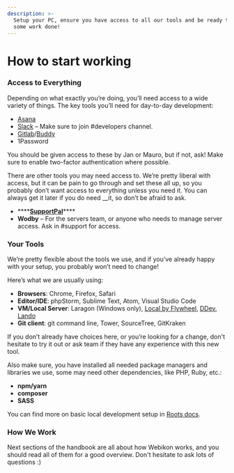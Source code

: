 ```yaml
---
description: >-
  Setup your PC, ensure you have access to all our tools and be ready to get
  some work done!
---
```


# How to start working

### Access to Everything <a id="access-to-everything"></a>

Depending on what exactly you’re doing, you’ll need access to a wide variety of things. The key tools you’ll need for day-to-day development:

* [Asana](https://app.asana.com/0/home/1313088028278)
* [Slack](https://webikon.slack.com) – Make sure to join \#developers channel.
* [Gitlab](https://gitlab.com/webikon)/[Buddy](https://app.buddy.works/webikon)
* 1Password

You should be given access to these by Jan or Mauro, but if not, ask! Make sure to enable two-factor authentication where possible.

There are other tools you may need access to. We’re pretty liberal with access, but it can be pain to go through and set these all up, so you probably don’t want access to everything unless you need it. You can always get it later if you do need __it, so don’t be afraid to ask.

* \*\*\*\*[**SupportPal**](https://support.webikon.sk/en/admin)\*\*\*\*
* **Wodby** – For the servers team, or anyone who needs to manage server access. Ask in \#support for access.

### Your Tools <a id="your-tools"></a>

We’re pretty flexible about the tools we use, and if you’ve already happy with your setup, you probably won’t need to change!

Here’s what we are usually using:

* **Browsers**: Chrome, Firefox, Safari
* **Editor/IDE**: phpStorm, Sublime Text, Atom, Visual Studio Code
* **VM/Local Server**: Laragon \(Windows only\), [Local by Flywheel](https://localbyflywheel.com/), [DDev](https://ddev.readthedocs.io/), [Lando](https://docs.devwithlando.io/)
* **Git client**: git command line, Tower, SourceTree, GitKraken

If you don’t already have choices here, or you’re looking for a change, don't hesitate to try it out or ask team if they have any experience with this new tool.

Also make sure, you have installed all needed package managers and libraries we use, some may need other dependencies, like PHP, Ruby, etc.:

* **npm/yarn**
* **composer**
* **SASS**

You can find more on basic local development setup in [Roots docs](https://roots.io/getting-started/docs/development-environment-recommendations/).

### How We Work <a id="how-we-work"></a>

Next sections of the handbook are all about how Webikon works, and you should read all of them for a good overview. Don't hesitate to ask lots of questions :\)

